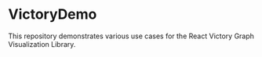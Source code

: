 # VictoryDemo
This repository demonstrates various use cases for the React Victory Graph Visualization Library.
